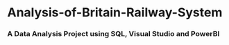 # Analysis-of-Britain-Railway-System
### A Data Analysis Project using SQL, Visual Studio and PowerBI 
